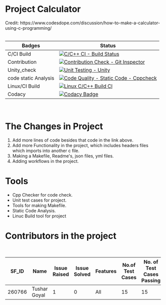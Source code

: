 <h1> Project Calculator </h1>
Credit:  https://www.codesdope.com/discussion/how-to-make-a-calculator-using-c-programming/
<br></br>

| Badges   | Status  |  
| -------- |-------    |
|C/CI Build | [![C/C++ CI - Build Status](https://github.com/Tushar934/LTTS-STEPIN-MINI-PROJECT/actions/workflows/c-cpp.yml/badge.svg)](https://github.com/Tushar934/LTTS-STEPIN-MINI-PROJECT/actions/workflows/c-cpp.yml)         
| Contribution         |[![Contribution Check - Git Inspector](https://github.com/Tushar934/LTTS-STEPIN-MINI-PROJECT/actions/workflows/git_inspector.yml/badge.svg)](https://github.com/Tushar934/LTTS-STEPIN-MINI-PROJECT/actions/workflows/git_inspector.yml)|
| Unity_check         |[![Unit Testing - Unity](https://github.com/Tushar934/LTTS-STEPIN-MINI-PROJECT/actions/workflows/unity_check.yml/badge.svg)](https://github.com/Tushar934/LTTS-STEPIN-MINI-PROJECT/actions/workflows/unity_check.yml)|
| code static  Analysis              |[![Code Quality - Static Code - Cppcheck](https://github.com/Tushar934/LTTS-STEPIN-MINI-PROJECT/actions/workflows/cppcheck.yml/badge.svg)](https://github.com/Tushar934/LTTS-STEPIN-MINI-PROJECT/actions/workflows/cppcheck.yml)|
| Linux/CI Build           |[![Linux C/C++ Build CI](https://github.com/Tushar934/LTTS-STEPIN-MINI-PROJECT/actions/workflows/linux_cpp.yml/badge.svg)](https://github.com/Tushar934/LTTS-STEPIN-MINI-PROJECT/actions/workflows/linux_cpp.yml)|
| Codacy                   |[![Codacy Badge](https://app.codacy.com/project/badge/Grade/9323692abdcd4616b2541eeba8c5a768)](https://www.codacy.com/gh/Tushar934/LTTS-STEPIN-MINI-PROJECT/dashboard?utm_source=github.com&amp;utm_medium=referral&amp;utm_content=Tushar934/LTTS-STEPIN-MINI-PROJECT&amp;utm_campaign=Badge_Grade)|
<br>
<h1>The Changes in Project</h1>

1.  Add more lines of code besides that code in the link above.
2.  Add more Functionality in the project, which includes headers files which imports into another c file.
3.  Making a Makefile, Readme's, json files, yml files.
4.  Adding workflows in the project.

<h1>Tools</h1>

*  Cpp Checker for code check.
*  Unit test cases for project.
*  Tools for making Makefile.
*  Static Code Analysis.
*  Linuc Build tool for project

<h1> Contributors in the project</h1>
<br>

|  SF_ID  |  Name  | Issue Raised| Issue Solved| Features |No.of Test Cases| No. of Test Cases Passing|
| --------| ------- |-----------|-------------|---------|-----------------|--------------------------|
| 260766  | Tushar Goyal|1      | 0           | All     |15               |15                        |

<br>
